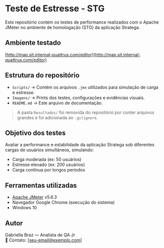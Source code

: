# Teste de Estresse - STG

Este repositório contém os testes de performance realizados com o Apache JMeter no ambiente de homologação (STG) da aplicação Stratega.

## Ambiente testado

[http://map.sit.internal-quattrus.com/editor](http://map.sit.internal-quattrus.com/editor)

## Estrutura do repositório

- `Scripts/` → Contém os arquivos `.jmx` utilizados para simulação de carga e estresse.
- `Imagens/` → Prints dos testes, configurações e evidências visuais.
- `README.md` → Este arquivo de documentação.

> A pasta `Resultados/` foi removida do repositório por conter arquivos grandes e foi adicionada ao `.gitignore`.

## Objetivo dos testes

Avaliar a performance e estabilidade da aplicação Stratega sob diferentes cargas de usuários simultâneos, simulando:

- Carga moderada (ex: 50 usuários)
- Estresse elevado (ex: 200 usuários)
- Carga contínua por longos períodos

## Ferramentas utilizadas

- [Apache JMeter](https://jmeter.apache.org/) v5.6.3
- Navegador Google Chrome (execução do sistema)
- Windows 10

## Autor

Gabriella Braz — Analista de QA Jr  
📧 Contato: [seu-email@exemplo.com]
